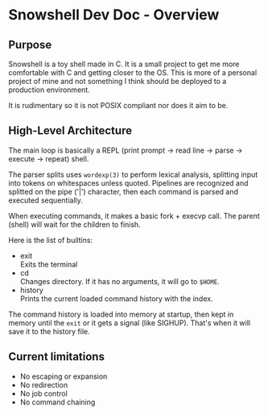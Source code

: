 # Snowshell Dev Doc - Overview

## Purpose 
Snowshell is a toy shell made in C. It is a small project to get me more comfortable with C and getting
closer to the OS. This is more of a personal project of mine and not something I think should be deployed
to a production environment.

It is rudimentary so it is not POSIX compliant nor does it aim to be.

## High-Level Architecture
The main loop is basically a REPL (print prompt -> read line -> parse -> execute -> repeat) shell.

The parser splits uses ```wordexp(3)``` to perform lexical analysis, splitting input into tokens
on whitespaces unless quoted. Pipelines are recognized and splitted on the pipe ('|') character, 
then each command is parsed and executed sequentially.

When executing commands, it makes a basic fork + execvp call. The parent (shell) will wait for the 
children to finish.

Here is the list of builtins:
- exit\
    Exits the terminal
- cd\
    Changes directory. If it has no arguments, it will go to ```$HOME```.
- history\
    Prints the current loaded command history with the index.

The command history is loaded into memory at startup, then kept in memory until the ```exit``` or it gets
a signal (like SIGHUP). That's when it will save it to the history file.

## Current limitations
- No escaping or expansion
- No redirection
- No job control
- No command chaining